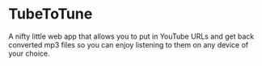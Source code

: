 # TubeToTune
A nifty little web app that allows you to put in YouTube URLs and get back converted mp3 files so you can enjoy listening to them on any device of your choice.
